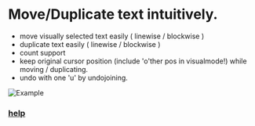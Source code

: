 # Move/Duplicate text intuitively.
  * move visually selected text easily ( linewise / blockwise )
  * duplicate text easily ( linewise / blockwise )
  * count support
  * keep original cursor position (include 'o'ther pos in visualmode!) while moving / duplicating.
  * undo with one 'u' by undojoining.

![Example](https://github.com/t9md/t9md/blob/master/img/vim-textmanip_anime.gif?raw=true)
### [help](https://github.com/t9md/vim-textmanip/blob/master/doc/textmanip.txt)
